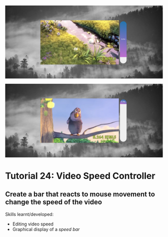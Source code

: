 ![](https://raw.githubusercontent.com/taylorkrn/JavaScript30-Tutorials/main/28%20-%20Video%20Speed%20Controller/screenshot.png)

![](https://raw.githubusercontent.com/taylorkrn/JavaScript30-Tutorials/main/28%20-%20Video%20Speed%20Controller/screenshot2.png)

# Tutorial 24: Video Speed Controller

## Create a bar that reacts to mouse movement to change the speed of the video

Skills learnt/developed:
- Editing video speed
- Graphical display of a *speed bar*
